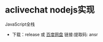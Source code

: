 <!--
 * @Date: 2020-12-21 19:36:20
 * @LastEditors: kongzenwang
 * @LastEditTime: 2020-12-21 19:39:59
 * @FilePath: /ac-danmu.js/Users/wangjunzheng/github/aclivechat-node/README.md
-->
# aclivechat nodejs实现
JavaScript全栈

* 下载：release 或 [百度网盘]( https://pan.baidu.com/s/1Z_-0BuEJw745D1Ma-GM0cg ) 链接:提取码: ansr 